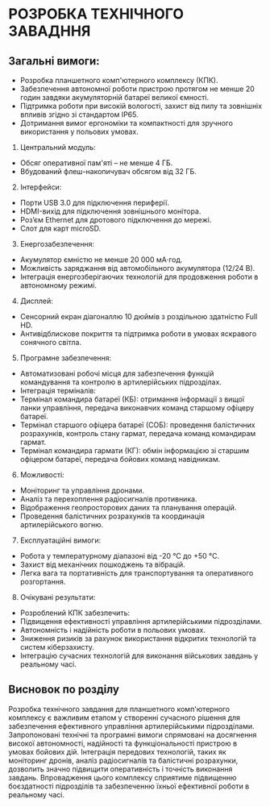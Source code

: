 # РОЗРОБКА ТЕХНІЧНОГО ЗАВАДННЯ

## Загальні вимоги:

* Розробка планшетного комп'ютерного комплексу (КПК).
* Забезпечення автономної роботи пристрою протягом не менше 20 годин завдяки акумуляторній батареї великої ємності.
* Підтримка роботи при високій вологості, захист від пилу та зовнішніх впливів згідно зі стандартом IP65.
* Дотримання вимог ергономіки та компактності для зручного використання у польових умовах.

1. Центральний модуль:
* Обсяг оперативної пам'яті – не менше 4 ГБ.
* Вбудований флеш-накопичувач обсягом від 32 ГБ.

2. Інтерфейси:
* Порти USB 3.0 для підключення периферії.
* HDMI-вихід для підключення зовнішнього монітора.
* Роз’єм Ethernet для дротового підключення до мережі.
* Слот для карт microSD.

3. Енергозабезпечення:
* Акумулятор ємністю не менше 20 000 мА⋅год.
* Можливість заряджання від автомобільного акумулятора (12/24 В).
* Інтеграція енергозберігаючих технологій для продовження роботи в автономному режимі.

4. Дисплей:
* Сенсорний екран діагоналлю 10 дюймів з роздільною здатністю Full HD.
* Антивідблискове покриття та підтримка роботи в умовах яскравого сонячного світла.

5. Програмне забезпечення:
* Автоматизовані робочі місця для забезпечення функцій командування та контролю в артилерійських підрозділах.
* Інтеграція терміналів:
* Термінал командира батареї (КБ): отримання інформації з вищої ланки управління, передача виконавчих команд старшому офіцеру батареї.
* Термінал старшого офіцера батареї (СОБ): проведення балістичних розрахунків, контроль стану гармат, передача команд командирам гармат.
* Термінал командира гармати (КГ): обмін інформацією зі старшим офіцером батареї, передача бойових команд навідникам.

6. Можливості:
* Моніторинг та управління дронами.
* Аналіз та перехоплення радіосигналів противника.
* Відображення геопросторових даних та планування операцій.
* Проведення балістичних розрахунків та координація артилерійського вогню.

7. Експлуатаційні вимоги:
* Робота у температурному діапазоні від -20 °C до +50 °C.
* Захист від механічних пошкоджень та вібрацій.
* Легка вага та портативність для транспортування та оперативного розгортання.

8. Очікувані результати:
* Розроблений КПК забезпечить:
* Підвищення ефективності управління артилерійськими підрозділами.
* Автономність і надійність роботи в польових умовах.
* Зниження ризиків за рахунок використання відкритих технологій та систем кіберзахисту.
* Інтеграцію сучасних технологій для виконання військових завдань у реальному часі.

## Висновок по розділу

Розробка технічного завдання для планшетного комп'ютерного комплексу є важливим етапом у створенні сучасного рішення для забезпечення ефективного управління артилерійськими підрозділами. Запропоновані технічні та програмні вимоги спрямовані на досягнення високої автономності, надійності та функціональності пристрою в умовах бойових дій. Інтеграція передових технологій, таких як моніторинг дронів, аналіз радіосигналів та балістичні розрахунки, дозволить значно підвищити оперативність і точність виконання завдань. Впровадження цього комплексу сприятиме підвищенню боєздатності підрозділів та забезпеченню їхньої ефективної роботи в реальному часі.